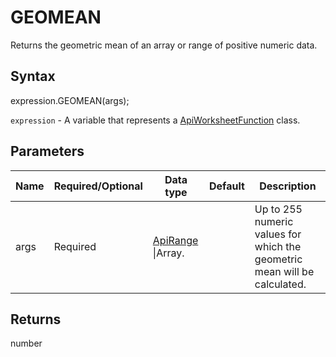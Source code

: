 # GEOMEAN

Returns the geometric mean of an array or range of positive numeric data.

## Syntax

expression.GEOMEAN(args);

`expression` - A variable that represents a [ApiWorksheetFunction](../ApiWorksheetFunction.md) class.

## Parameters

| **Name** | **Required/Optional** | **Data type** | **Default** | **Description** |
| ------------- | ------------- | ------------- | ------------- | ------------- |
| args | Required | [ApiRange](../../ApiRange/ApiRange.md) &#124;Array.<number> |  | Up to 255 numeric values for which the geometric mean will be calculated. |

## Returns

number